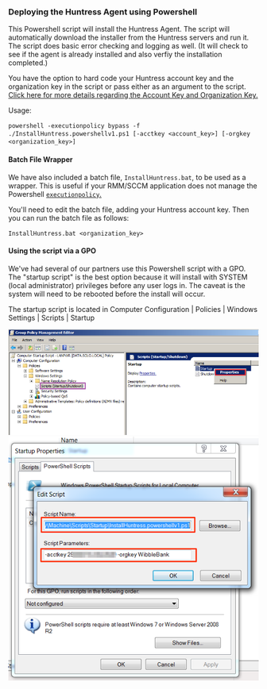 ### Deploying the Huntress Agent using Powershell

This Powershell script will install the Huntress Agent. The script will automatically download the installer from the Huntress servers and run it. The script does basic error checking and logging as well. (It will check to see if the agent is already installed and also verfiy the installation completed.)

You have the option to hard code your Huntress account key and the organization key in the script or pass either as an argument to the script. [Click here for more details regarding the Account Key and Organization Key.](https://support.huntress.io/article/7-using-account-and-organization-keys)

Usage:
```
powershell -executionpolicy bypass -f ./InstallHuntress.powershellv1.ps1 [-acctkey <account_key>] [-orgkey <organization_key>]
```
#### Batch File Wrapper

We have also included a batch file, `InstallHuntress.bat`, to be used as a wrapper. This is useful if your RMM/SCCM application does not manage the Powershell [`executionpolicy`.](https://docs.microsoft.com/en-us/powershell/module/microsoft.powershell.security/set-executionpolicy?view=powershell-3.0)

You'll need to edit the batch file, adding your Huntress account key. Then you can run the batch file as follows:

```
InstallHuntress.bat <organization_key>
```

#### Using the script via a GPO

We've had several of our partners use this Powershell script with a GPO. The "startup script" is the best option because it will install with SYSTEM (local administrator) privileges before any user logs in. The caveat is the system will need to be rebooted before the install will occur.

The startup script is located in Computer Configuration | Policies | Windows Settings | Scripts | Startup

<img src="gpo_startup.png" border="0" alt="GPO">

<img src="gpo_startup_script.png" border="0" alt="GPO-script">
